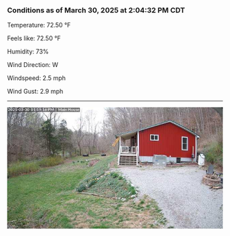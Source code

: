 ### Conditions as of March 30, 2025 at 2:04:32 PM CDT 

Temperature: 72.50 &deg;F

Feels like: 72.50 &deg;F

Humidity: 73%

Wind Direction: W

Windspeed: 2.5 mph

Wind Gust: 2.9 mph

---

<img src="./images/latest.jpeg"/>

